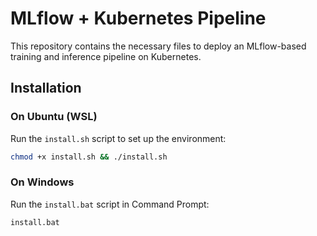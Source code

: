 # MLflow + Kubernetes Pipeline

This repository contains the necessary files to deploy an MLflow-based training and inference pipeline on Kubernetes.

## Installation
### On Ubuntu (WSL)
Run the `install.sh` script to set up the environment:
```bash
chmod +x install.sh && ./install.sh
```
### On Windows
Run the `install.bat` script in Command Prompt:
```cmd
install.bat
```
